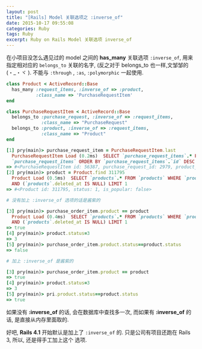 ```yaml
---
layout: post
title: "[Rails] Model 关联选项之 :inverse_of"
date: 2015-10-17 09:55:08
categories: Ruby
tags: Ruby
excerpt: Ruby on Rails Model 关联选项 inverse_of
---
```

<!--more-->

在小项目没怎么遇见过的 model 之间的 **has_many** 关联选项 `:inverse_of`, 用来指定相对应的 `belongs_to` 关联的名字, (反之对于 belongs_to 也一样,文邹邹的 (・_・ヾ ). 不能与 `:through` , `:as`, `:polymorphic` 一起使用.

```ruby
class Product < ActiveRecord::Base
  has_many :request_items, :inverse_of => :product,
           :class_name => 'PurchaseRequestItem'
end

class PurchaseRequestItem < ActiveRecord::Base
  belongs_to :purchase_request, :inverse_of => :request_items,
             :class_name => "PurchaseRequest"
  belongs_to :product, :inverse_of => :request_items,
             :class_name => "Product"
end
```

```ruby
[1] pry(main)> purchase_request_item = PurchaseRequestItem.last
  PurchaseRequestItem Load (0.2ms)  SELECT `purchase_request_items`.* FROM
  `purchase_request_items` ORDER BY `purchase_request_items`.`id` DESC LIMIT 1
=> #<PurchaseRequestItem id: 56387, purchase_request_id: 2979, product_id: 311795>
[2] pry(main)> product = Product.find 311795
  Product Load (0.5ms)  SELECT `products`.* FROM `products` WHERE `products`.`id` = 311795
  AND (`products`.deleted_at IS NULL) LIMIT 1
=> #<Product id: 311795, status: 1, is_popular: false>
```

```ruby
# 没有加上 :inverse_of 选项的话是酱紫的

[3] pry(main)> purchase_order_item.product == product
  Product Load (0.4ms)  SELECT `products`.* FROM `products` WHERE `products`.`id` = 311795
  AND (`products`.deleted_at IS NULL) LIMIT 1
=> true
[4] pry(main)> product.status=3
=> 3
[5] pry(main)> purchase_order_item.product.status==product.status
=> false
```

```ruby
# 加上 :inverse_of 是酱紫的

[3] pry(main)> purchase_order_item.product == product
=> true
[4] pry(main)> product.status=3
=> 3
[5] pry(main)> pri.product.status==product.status
=> true
```

如果没有 **:inverse_of** 的话, 会在数据库中查找多一次, 而如果有 **:inverse_of** 的话, 是直接从内存里面取的.

好吧, **Rails 4.1** 开始默认是加上了 `:inverse_of` 的. 只是公司有项目还跑在 Rails 3, 所以, 还是得手工加上这个 选项.

